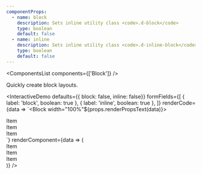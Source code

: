 ```yaml
---
componentProps:
  - name: block
    description: Sets inline utility class <code>.d-block</code>
    type: boolean
    default: false
  - name: inline
    description: Sets inline utility class <code>.d-inline-block</code>
    type: boolean
    default: false
---
```

<ComponentsList components={['Block']} />

Quickly create block layouts.

<InteractiveDemo
  defaults={{ block: false, inline: false}}
  formFields={[
    { label: 'block', boolean: true },
    { label: 'inline', boolean: true },
  ]}
  renderCode={data => `<Block width="100%"${props.renderPropsText(data)}>
  <div className="w-25 p2 border">Item</div>
  <div className="w-25 p2 border">Item</div>
  <div className="w-25 p2 border">Item</div>
</Block>`}
  renderComponent={data => (<Block width="100%" {...data}>
  <div className="w-25 p2 border border-success">Item</div>
  <div className="w-25 p2 border border-success">Item</div>
  <div className="w-25 p2 border border-success">Item</div>
</Block>)}
/>

<PropsTabs componentProps={componentProps}  />
